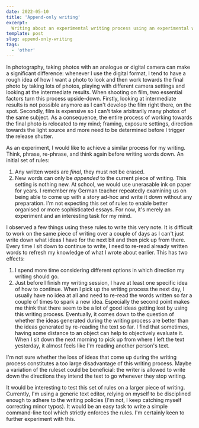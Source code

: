 ```yaml
---
date: 2022-05-10
title: 'Append-only writing'
excerpt:
  Writing about an experimental writing process using an experimental writing process.
template: post
slug: append-only-writing
tags:
  - 'other'
---
```


In photography, taking photos with an analogue or digital camera can make a significant difference: whenever I use the digital format, I tend to have a rough idea of how I want a photo to look and then work towards the final photo by taking lots of photos, playing with different camera settings and looking at the intermediate results. When shooting on film, two essential factors turn this process upside-down. Firstly, looking at intermediate results is not possible anymore as I can't develop the film right there, on the spot. Secondly, film is expensive so I can't take arbitrarily many photos of the same subject. As a consequence, the entire process of working towards the final photo is relocated to my mind; framing, exposure settings, direction towards the light source and more need to be determined before I trigger the release shutter.

As an experiment, I would like to achieve a similar process for my writing. Think, phrase, re-phrase, and think again before writing words down. An initial set of rules:
1. Any written words are *final*, they must not be erased.
2. New words can only be *appended* to the current piece of writing.
This setting is nothing new. At school, we would use unerasable ink on paper for years. I remember my German teacher repeatedly examining us on being able to come up with a story ad-hoc and write it down without any preparation. I'm not expecting this set of rules to enable better organised or more sophisticated essays. For now, it's merely an experiment and an interesting task for my mind.

I observed a few things using these rules to write this very note. It is difficult to work on the same piece of writing over a couple of days as I can't just write down what ideas I have for the next bit and then pick up from there. Every time I sit down to continue to write, I need to re-read already written words to refresh my knowledge of what I wrote about earlier. This has two effects:
1. I spend more time considering different options in which direction my writing should go.
2. Just before I finish my writing session, I have at least one specific idea of how to continue. When I pick up the writing process the next day, I usually have no idea at all and need to re-read the words written so far a couple of times to spark a new idea.
Especially the second point makes me think that there seem to be a lot of good ideas getting lost by using this writing process. Eventually, it comes down to the question of whether the ideas generated during the writing process are better than the ideas generated by re-reading the text so far. I find that sometimes, having some distance to an object can help to objectively evaluate it. When I sit down the next morning to pick up from where I left the text yesterday, it almost feels like I'm reading another person's text.

I'm not sure whether the loss of ideas that come up during the writing process constitutes a too large disadvantage of this writing process. Maybe a variation of the ruleset could be beneficial: the writer is allowed to write down the directions they intend the text to go whenever they stop writing.

It would be interesting to test this set of rules on a larger piece of writing. Currently, I'm using a generic text editor, relying on myself to be disciplined enough to adhere to the writing policies (I'm not, I keep catching myself correcting minor typos). It would be an easy task to write a simple command-line tool which strictly enforces the rules. I'm certainly keen to further experiment with this.